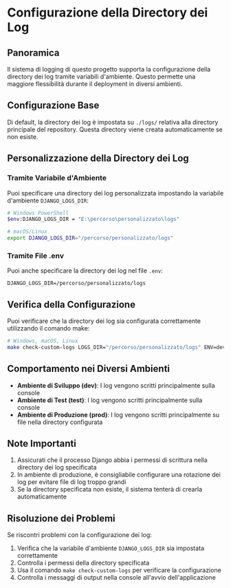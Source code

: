 # Configurazione della Directory dei Log

## Panoramica

Il sistema di logging di questo progetto supporta la configurazione della directory dei log tramite variabili d'ambiente. Questo permette una maggiore flessibilità durante il deployment in diversi ambienti.

## Configurazione Base

Di default, la directory dei log è impostata su `./logs/` relativa alla directory principale del repository. Questa directory viene creata automaticamente se non esiste.

## Personalizzazione della Directory dei Log

### Tramite Variabile d'Ambiente

Puoi specificare una directory dei log personalizzata impostando la variabile d'ambiente `DJANGO_LOGS_DIR`:

```bash
# Windows PowerShell
$env:DJANGO_LOGS_DIR = "E:\percorso\personalizzato\logs"

# macOS/Linux
export DJANGO_LOGS_DIR="/percorso/personalizzato/logs"
```

### Tramite File .env

Puoi anche specificare la directory dei log nel file `.env`:

```
DJANGO_LOGS_DIR=/percorso/personalizzato/logs
```

## Verifica della Configurazione

Puoi verificare che la directory dei log sia configurata correttamente utilizzando il comando make:

```bash
# Windows, macOS, Linux
make check-custom-logs LOGS_DIR="/percorso/personalizzato/logs" ENV=dev|test|prod
```

## Comportamento nei Diversi Ambienti

- **Ambiente di Sviluppo (dev)**: I log vengono scritti principalmente sulla console
- **Ambiente di Test (test)**: I log vengono scritti principalmente sulla console
- **Ambiente di Produzione (prod)**: I log vengono scritti principalmente su file nella directory configurata

## Note Importanti

1. Assicurati che il processo Django abbia i permessi di scrittura nella directory dei log specificata
2. In ambiente di produzione, è consigliabile configurare una rotazione dei log per evitare file di log troppo grandi
3. Se la directory specificata non esiste, il sistema tenterà di crearla automaticamente

## Risoluzione dei Problemi

Se riscontri problemi con la configurazione dei log:

1. Verifica che la variabile d'ambiente `DJANGO_LOGS_DIR` sia impostata correttamente
2. Controlla i permessi della directory specificata
3. Usa il comando `make check-custom-logs` per verificare la configurazione
4. Controlla i messaggi di output nella console all'avvio dell'applicazione
